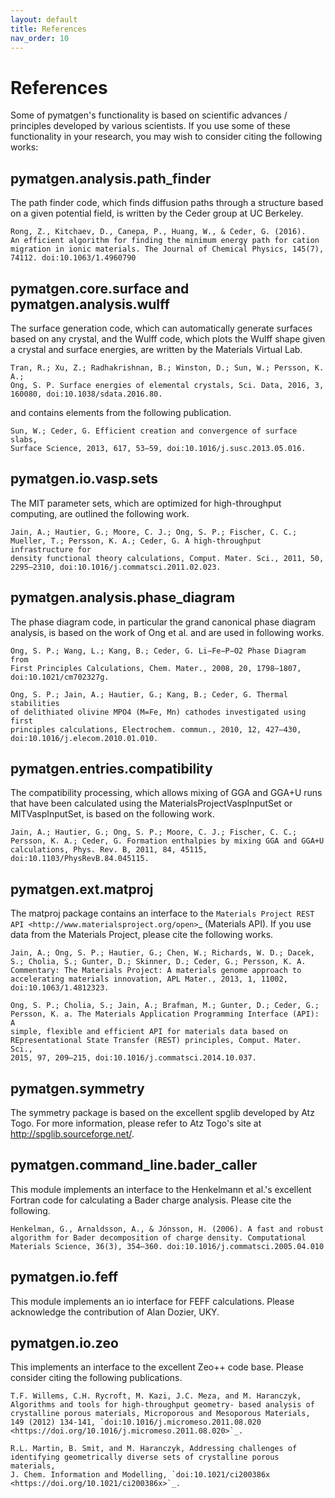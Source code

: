 ```yaml
---
layout: default
title: References
nav_order: 10
---
```


# References

Some of pymatgen's functionality is based on scientific advances / principles
developed by various scientists. If you use some of these functionality in
your research, you may wish to consider citing the following works:

## pymatgen.analysis.path_finder

The path finder code, which finds diffusion paths through a structure based on
a given potential field, is written by the Ceder group at UC Berkeley.

```
Rong, Z., Kitchaev, D., Canepa, P., Huang, W., & Ceder, G. (2016).
An efficient algorithm for finding the minimum energy path for cation
migration in ionic materials. The Journal of Chemical Physics, 145(7),
74112. doi:10.1063/1.4960790
```



## pymatgen.core.surface and pymatgen.analysis.wulff

The surface generation code, which can automatically generate surfaces based
on any crystal, and the Wulff code, which plots the Wulff shape given a
crystal and surface energies, are written by the Materials Virtual Lab.

```
Tran, R.; Xu, Z.; Radhakrishnan, B.; Winston, D.; Sun, W.; Persson, K. A.;
Ong, S. P. Surface energies of elemental crystals, Sci. Data, 2016, 3,
160080, doi:10.1038/sdata.2016.80.
```

and contains elements from the following publication.

    Sun, W.; Ceder, G. Efficient creation and convergence of surface slabs,
    Surface Science, 2013, 617, 53–59, doi:10.1016/j.susc.2013.05.016.

## pymatgen.io.vasp.sets

The MIT parameter sets, which are optimized for high-throughput computing, are
outlined the following work.

    Jain, A.; Hautier, G.; Moore, C. J.; Ong, S. P.; Fischer, C. C.;
    Mueller, T.; Persson, K. A.; Ceder, G. A high-throughput infrastructure for
    density functional theory calculations, Comput. Mater. Sci., 2011, 50,
    2295–2310, doi:10.1016/j.commatsci.2011.02.023.

## pymatgen.analysis.phase_diagram

The phase diagram code, in particular the grand canonical phase diagram
analysis, is based on the work of Ong et al. and are used in following works.

    Ong, S. P.; Wang, L.; Kang, B.; Ceder, G. Li−Fe−P−O2 Phase Diagram from
    First Principles Calculations, Chem. Mater., 2008, 20, 1798–1807,
    doi:10.1021/cm702327g.

    Ong, S. P.; Jain, A.; Hautier, G.; Kang, B.; Ceder, G. Thermal stabilities
    of delithiated olivine MPO4 (M=Fe, Mn) cathodes investigated using first
    principles calculations, Electrochem. commun., 2010, 12, 427–430,
    doi:10.1016/j.elecom.2010.01.010.

## pymatgen.entries.compatibility

The compatibility processing, which allows mixing of GGA and GGA+U runs that
have been calculated using the MaterialsProjectVaspInputSet or MITVaspInputSet,
is based on the following work.

    Jain, A.; Hautier, G.; Ong, S. P.; Moore, C. J.; Fischer, C. C.;
    Persson, K. A.; Ceder, G. Formation enthalpies by mixing GGA and GGA+U
    calculations, Phys. Rev. B, 2011, 84, 45115, doi:10.1103/PhysRevB.84.045115.

## pymatgen.ext.matproj

The matproj package contains an interface to the `Materials Project REST API
<http://www.materialsproject.org/open>`_ (Materials API). If you use data
from the Materials Project, please cite the following works.

    Jain, A.; Ong, S. P.; Hautier, G.; Chen, W.; Richards, W. D.; Dacek,
    S.; Cholia, S.; Gunter, D.; Skinner, D.; Ceder, G.; Persson, K. A.
    Commentary: The Materials Project: A materials genome approach to
    accelerating materials innovation, APL Mater., 2013, 1, 11002,
    doi:10.1063/1.4812323.

    Ong, S. P.; Cholia, S.; Jain, A.; Brafman, M.; Gunter, D.; Ceder, G.;
    Persson, K. a. The Materials Application Programming Interface (API): A
    simple, flexible and efficient API for materials data based on
    REpresentational State Transfer (REST) principles, Comput. Mater. Sci.,
    2015, 97, 209–215, doi:10.1016/j.commatsci.2014.10.037.

## pymatgen.symmetry

The symmetry package is based on the excellent spglib developed by Atz Togo. For
more information, please refer to Atz Togo's site at
http://spglib.sourceforge.net/.

## pymatgen.command_line.bader_caller

This module implements an interface to the Henkelmann et al.'s excellent
Fortran code for calculating a Bader charge analysis. Please cite the
following.

    Henkelman, G., Arnaldsson, A., & Jónsson, H. (2006). A fast and robust
    algorithm for Bader decomposition of charge density. Computational
    Materials Science, 36(3), 354–360. doi:10.1016/j.commatsci.2005.04.010

## pymatgen.io.feff

This module implements an io interface for FEFF calculations. Please
acknowledge the contribution of Alan Dozier, UKY.

## pymatgen.io.zeo

This implements an interface to the excellent Zeo++ code base. Please
consider citing the following publications.

    T.F. Willems, C.H. Rycroft, M. Kazi, J.C. Meza, and M. Haranczyk,
    Algorithms and tools for high-throughput geometry- based analysis of
    crystalline porous materials, Microporous and Mesoporous Materials,
    149 (2012) 134-141, `doi:10.1016/j.micromeso.2011.08.020
    <https://doi.org/10.1016/j.micromeso.2011.08.020>`_.

    R.L. Martin, B. Smit, and M. Haranczyk, Addressing challenges of
    identifying geometrically diverse sets of crystalline porous materials,
    J. Chem. Information and Modelling, `doi:10.1021/ci200386x
    <https://doi.org/10.1021/ci200386x>`_.
